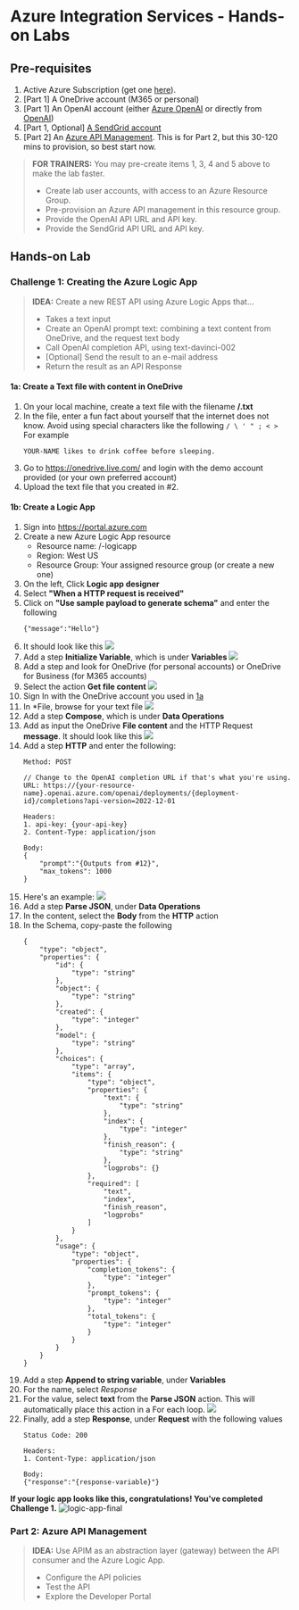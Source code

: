 # Azure Integration Services - Hands-on Labs

## Pre-requisites
1. Active Azure Subscription (get one [here](https://azure.microsoft.com/en-us/free/)).
2. \[Part 1\] A OneDrive account (M365 or personal)
3. \[Part 1\] An OpenAI account (either [Azure OpenAI](https://azure.microsoft.com/en-us/products/cognitive-services/openai-service) or directly from [OpenAI](https://platform.openai.com/signup))
4. \[Part 1, Optional\] [A SendGrid account](https://sendgrid.com/free/)
5. \[Part 2\] An [Azure API Management](https://learn.microsoft.com/en-us/azure/api-management/get-started-create-service-instance). This is for Part 2, but this 30-120 mins to provision, so best start now.

> **FOR TRAINERS:** You may pre-create items 1, 3, 4 and 5 above to make the lab faster.
> - Create lab user accounts, with access to an Azure Resource Group.
> - Pre-provision an Azure API management in this resource group.
> - Provide the OpenAI API URL and API key.
> - Provide the SendGrid API URL and API key.

## Hands-on Lab

### Challenge 1: Creating the Azure Logic App
> **IDEA:** Create a new REST API using Azure Logic Apps that...
> - Takes a text input
> - Create an OpenAI prompt text: combining a text content from OneDrive, and the request text body
> - Call OpenAI completion API, using text-davinci-002
> - \[Optional\] Send the result to an e-mail address
> - Return the result as an API Response

#### **1a: Create a Text file with content in OneDrive**
1. On your local machine, create a text file with the filename **/<your-name/>.txt**
2. In the file, enter a fun fact about yourself that the internet does not know. Avoid using special characters like the following `/ \ ' " ; < >` For example
    ```
    YOUR-NAME likes to drink coffee before sleeping.
    ```
3. Go to https://onedrive.live.com/ and login with the demo account provided (or your own preferred account)
4. Upload the text file that you created in #2.

#### **1b: Create a Logic App**
1. Sign into https://portal.azure.com
2. Create a new Azure Logic App resource
    - Resource name: /<your-name-abbreviation/>-logicapp
    - Region: West US
    - Resource Group: Your assigned resource group (or create a new one)
3. On the left, Click **Logic app designer**
4. Select **"When a HTTP request is received"**
5. Click on **"Use sample payload to generate schema"** and enter the following
    ```
    {"message":"Hello"}
    ```
6. It should look like this ![](screenshots/1-trigger.png)
7. Add a step **Initialize Variable**, which is under **Variables** ![](screenshots\1-init-variable.png)
8. Add a step and look for OneDrive (for personal accounts) or OneDrive for Business (for M365 accounts)
9. Select the action **Get file content** ![](screenshots/1c-onedrive.png)
10. Sign In with the OneDrive account you used in [1a](#1a-create-a-text-file-with-content-in-onedrive)
11. In *File, browse for your text file ![](screenshots/1-onedrive-file.png)
12. Add a step **Compose**, which is under **Data Operations**
13. Add as input the OneDrive **File content** and the HTTP Request **message**. It should look like this ![](screenshots/1-compose-prompt.png)
14. Add a step **HTTP** and enter the following:
    ```
    Method: POST

    // Change to the OpenAI completion URL if that's what you're using.
    URL: https://{your-resource-name}.openai.azure.com/openai/deployments/{deployment-id}/completions?api-version=2022-12-01

    Headers:
    1. api-key: {your-api-key}
    2. Content-Type: application/json

    Body:
    {
        "prompt":"{Outputs from #12}",
        "max_tokens": 1000
    }
    ```
15. Here's an example: ![](screenshots/1-http-openai.png)
16. Add a step **Parse JSON**, under **Data Operations**
17. In the content, select the **Body** from the **HTTP** action
18. In the Schema, copy-paste the following
    ```
    {
        "type": "object",
        "properties": {
            "id": {
                "type": "string"
            },
            "object": {
                "type": "string"
            },
            "created": {
                "type": "integer"
            },
            "model": {
                "type": "string"
            },
            "choices": {
                "type": "array",
                "items": {
                    "type": "object",
                    "properties": {
                        "text": {
                            "type": "string"
                        },
                        "index": {
                            "type": "integer"
                        },
                        "finish_reason": {
                            "type": "string"
                        },
                        "logprobs": {}
                    },
                    "required": [
                        "text",
                        "index",
                        "finish_reason",
                        "logprobs"
                    ]
                }
            },
            "usage": {
                "type": "object",
                "properties": {
                    "completion_tokens": {
                        "type": "integer"
                    },
                    "prompt_tokens": {
                        "type": "integer"
                    },
                    "total_tokens": {
                        "type": "integer"
                    }
                }
            }
        }
    }
    ```
19. Add a step **Append to string variable**, under **Variables**
20. For the name, select _Response_
20. For the value, select **text** from the **Parse JSON** action. This will automatically place this action in a For each loop. ![](screenshots/1-appendoutput.png)
21. Finally, add a step **Response**, under **Request** with the following values
    ```
    Status Code: 200

    Headers:
    1. Content-Type: application/json

    Body:
    {"response":"{response-variable}"}
    ```

**If your logic app looks like this, congratulations! You've completed Challenge 1.**
![logic-app-final](screenshots/1-final.png)

### Part 2: Azure API Management
> **IDEA:** Use APIM as an abstraction layer (gateway) between the API consumer and the Azure Logic App.
> - Configure the API policies
> - Test the API
> - Explore the Developer Portal
